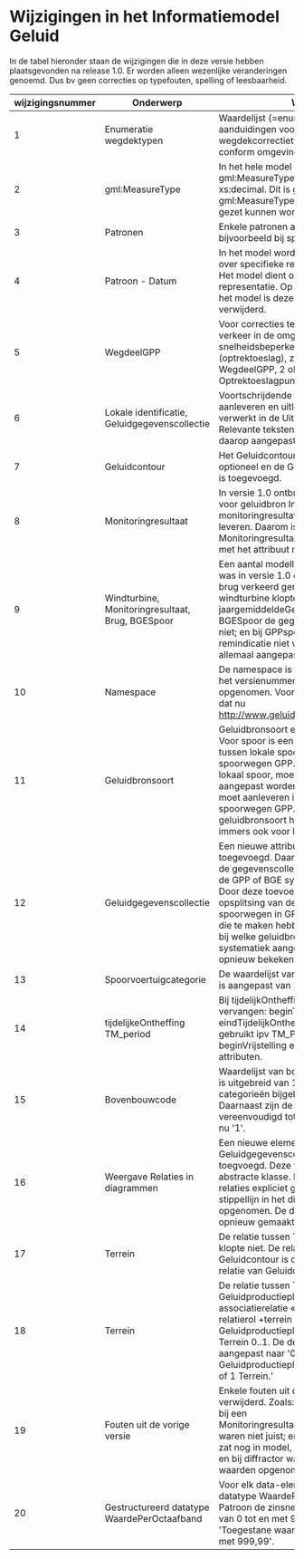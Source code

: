 # Wijzigingen in het Informatiemodel Geluid

In de tabel hieronder staan de wijzigingen die in deze versie hebben
plaatsgevonden na release 1.0. Er worden alleen wezenlijke veranderingen
genoemd. Dus bv geen correcties op typefouten, spelling of leesbaarheid.

| **wijzigingsnummer** | **Onderwerp**                                             | **Wijziging**                                                                                                                                                                                                                                                                                                                                                                                                                                                                                                                                                                                                                                                                                                               |
|----------------------|-----------------------------------------------------------|-----------------------------------------------------------------------------------------------------------------------------------------------------------------------------------------------------------------------------------------------------------------------------------------------------------------------------------------------------------------------------------------------------------------------------------------------------------------------------------------------------------------------------------------------------------------------------------------------------------------------------------------------------------------------------------------------------------------------------|
| 1                    | Enumeratie wegdektypen                                    | Waardelijst (=enumeratie) met vastgestelde aanduidingen voor 17 wegdekcorrectietypen is aangepast conform omgevingsregeling- bijlage IVe.                                                                                                                                                                                                                                                                                                                                                                                                                                                                                                                                                                                               |
| 2                    | gml:MeasureType                                              | In het hele model is het type gml:MeasureType omgezet naar het type xs:decimal. Dit is gedaan omdat er op het gml:MeasureType in het XSD geen facets gezet kunnen worden en op xs:decimal wel.                                                                                                                                                                                                                                                                                                                                                                                                                                                                                                                                 |
| 3                    | Patronen                                                  | Enkele patronen aangepast, zoals bijvoorbeeld bij spoordeelGPP.intensiteit.                                                                                                                                                                                                                                                                                                                                                                                                                                                                                                                                 |
| 4                    | Patroon - Datum                                           | In het model worden uitspraken gedaan over specifieke representaties (patronen). Het model dient onafhankelijk te zijn van de representatie. Op verschillende plekken in het model is deze afhankelijkheid verwijderd.                                                                                                                                                                                                                                                                                                                                                                                                                                                                                                                           |
| 5                    | WegdeelGPP                                                | Voor correcties ten gevolge van optrekkend verkeer in de omgeving van kruispunten en snelheidsbeperkende obstakels (optrektoeslag), zijn in relatie tot WegdeelGPP, 2 objecttypes toegevoegd: Optrektoeslagpunt en Optrektoeslagvlak.                                                                                                                                                                                                                                                                                                                                                                                                                                                                                                                                                           |
| 6                    | Lokale identificatie, Geluidgegevenscollectie             | Voortschrijdende inzichten tav het aanleveren en uitleveren aan de CVGG zijn verwerkt in de Uitwisselstandaard CVGG. Relevante teksten in het IMgeluid zijn daarop aangepast.                                                                                                                                                                                                                                                                                                                                                                                                                                                                                                                                                                                                                   |
| 7                    | Geluidcontour                                             | Het Geluidcontour.contourVlak is niet meer optioneel en de Geluidcontour.contourLijn is toegevoegd.                                                                                                                                                                                                                                                                                                                                                                                                                                                                                                                                                                                                              |
| 8                    | Monitoringresultaat                                       | In versie 1.0 ontbrak de mogelijkheid om voor geluidbron Industrie de monitoringresultaten van GPPLigth aan te leveren. Daarom is het nieuwe Objecttype MonitoringresultaatIndustrie toegevoegd, met het attribuut monitoringwaardeLnigth.                                                                                                                                                                                                                                                                                                                                                                                                                                                                              |
| 9                    | Windturbine, Monitoringresultaat, Brug, BGESpoor          | Een aantal modelleerfouten is opgelost. Zo was in versie 1.0 de geluidtoeslag voor een brug verkeerd gemodelleerd; bij windturbine klopte de jaargemiddeldeGeluidemissie niet; bij BGESpoor de gegevensgroep intensiteit niet; en bij GPPspoor en BGEspoor was de remindicatie niet verplicht.  Dat is nu allemaal aangepast.                                                                                                                                                                                                                                                                                                                                                     |
| 10                   | Namespace                                                 | De namespace is veranderd en daarbij is het versienummer op logische manier opgenomen. Voor IMgeluid versie 1.1. is dat nu http://www.geluidgegevens.nl/IMGeluid/1.1                                                                                                                                                                                                                                                                                                                                                                                                      |
| 11                   | Geluidbronsoort                                           | Geluidbronsoort enumeratie is uitgebreid. Voor spoor is een onderscheid gemaakt tussen lokale spoorwegen BGE en lokale spoorwegen GPP. Door deze opsplitsing bij lokaal spoor, moesten ook enkele regels aangepast worden. M.n. welke objecten je moet aanleveren in geval van lokale spoorwegen GPP. De regels voor geluidbronsoort hoofdspoorwegen gelden immers ook voor lokale spoorwegen GPP.                                                                                                                                                                                                                                                                                                                                                                                                                                                                                                       |
| 12                   | Geluidgegevenscollectie                                   | Een nieuwe attribuut (systematiek) is toegevoegd. Daarin wordt aangegeven of de gegevenscollectie betrekking heeft op de GPP of  BGE systematiek of iets anders. Door deze toevoeging en door de opsplitsing van de geluidbronsoort lokale spoorwegen in GPP en BGE, zijn alle regels die te maken hebben met welke objecten, bij welke geluidbronsoort, en bij welke systematiek aangeleverd moeten worden opnieuw bekeken en aangepast.                                                                                                                                                                                                                                                                                                                                                                                                                                                          |  
| 13                   | Spoorvoertuigcategorie                                    | De waardelijst van spoorvoertuigcategorie is aangepast van 13 naar 12 categoriën.                                                                                                                                                                                                                                                                                                                                                                                                                                                                                                                                                                                                                                                                                   |
| 14                   | tijdelijkeOntheffing TM_period                            | Bij tijdelijkOntheffing zijn twee attributen vervangen: beginTijdelijkOntheffing en eindTijdelijkOntheffing: nu is Date als Type gebruikt ipv TM_Period. Dit is in lijn met de beginVrijstelling en eindVrijstelling attributen.                                                                                                                                                                                                                                                                                                                                                                                                                                                                                                   |
| 15                   | Bovenbouwcode                                             | Waardelijst van bovenbouwcodes (spoor) is uitgebreid van 12 naar 16. Er zijn extra categorieën bijgekomen tbv lokaal spoor. Daarnaast zijn de waarden in de lijst vereenvoudigd tot cijfers. Bijv 'IndexB01' is nu '1'.                                                                                                                                                                                                                                                                                                                                                                                                                                                                                                                                                                                                             |
| 16                   | Weergave Relaties in diagrammen                           | Een nieuwe element GeluidgegevenscollectieElement is toegvoegd. Deze wordt gebruikt als abstracte  klasse. Daardoor zijn bepaalde relaties expliciet geworden, die eerder als stippellijn in het diagram waren opgenomen. De diagrammen zijn als geheel opnieuw gemaakt.                                                               |
| 17                   | Terrein                                                   | De relatie tussen Terrein en Geluidcontour klopte niet. De relatie van Terrein naar Geluidcontour is omgedraaid naar een relatie van Geluidcontour naar Terrein.                                                                                                                                                                                |
| 18                   | Terrein                                                   | De relatie tussen Terrein en Geluidproductieplafond miste. De associatierelatie «Relatiesoort» met relatierol +terrein is gelegd van Geluidproductieplafondobject 0..\* naar Terrein 0..1. De definitie van de relatie is aangepast naar '0 of meer Geluidproductieplafondobjecten horen bij 0 of 1 Terrein.'                                                                                                                                                                                                                                                                                                                                                                                                                                                                                                                   |
| 19                   | Fouten uit de vorige versie                                 | Enkele fouten uit de vorige versie zijn verwijderd. Zoals: de toegestane decimalen bij een Monitoringresultaat.monitoringwaarde waren niet juist; enumeratie wisselkantcode zat nog in model, maar wordt niet gebruikt; en bij diffractor waren onjuiste toegestane waarden opgenomen.                                                                                                                                                                                                                                                                                                                                                                                                                                                                                                                                                                                                                                                                              |
| 20                   | Gestructureerd datatype WaardePerOctaafband               | Voor elk data-element van gestructureerd datatype WaardePerOctaafBand is in het Patroon de zinsnede 'Toegestane waarde: van 0 tot en met 999,99' gewijzigd naar 'Toegestane waarde: van -999,99 tot en met 999,99'.                                                                                                                                                                                                                                                                                                                                                                                                                                                                                                         |
